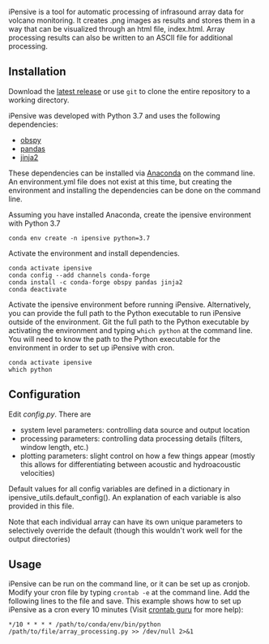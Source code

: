iPensive is a tool for automatic processing of infrasound array data for
volcano monitoring. It creates .png images as results and stores them in a
way that can be visualized through an html file, index.html. Array
processing results can also be written to an ASCII file for additional
processing.

## Installation

Download the [latest release](https://github.com/awech/ipensive/tree/master)
or use `git` to clone the entire repository to a working directory.

iPensive was developed with Python 3.7 and uses the following dependencies:  
- [obspy](http://www.obspy.org/)
- [pandas](http://pandas.pydata.org/)
- [jinja2](https://palletsprojects.com/p/jinja/) 

These dependencies can be installed via [Anaconda](https://www.anaconda.com/download)
on the command line. An environment.yml file does not exist at this time, but
creating the environment and installing the dependencies can be done on the command
line.

Assuming you have installed Anaconda, create the ipensive environment with
Python 3.7
```
conda env create -n ipensive python=3.7
```

Activate the environment and install dependencies.
```
conda activate ipensive
conda config --add channels conda-forge
conda install -c conda-forge obspy pandas jinja2
conda deactivate
```

Activate the ipensive environment before running iPensive. Alternatively,
you can provide the full path to the Python executable to run iPensive
outside of the environment. Git the full path to the Python executable
by activating the environment and typing `which python` at the command
line. You will need to know the path to the Python executable for the
environment in order to set up iPensive with cron.
```
conda activate ipensive
which python
```

## Configuration

Edit <i>config.py</i>. There are
- system level parameters: controlling data source and output location
- processing parameters: controlling data processing details (filters, window length, etc.)
- plotting parameters: slight control on how a few things appear (mostly this allows for differentiating between acoustic and hydroacoustic velocities)

Default values for all config variables are defined in a dictionary in
ipensive_utils.default_config(). An explanation of each variable is also
provided in this file.

Note that each individual array can have its own unique parameters to
selectively override the default (though this wouldn't work well for the
output directories)

## Usage

iPensive can be run on the command line, or it can be set up as cronjob.
Modify your cron file by typing `crontab -e` at the command line. Add the
following lines to the file and save.  This example shows how to set up
iPensive as a cron every 10 minutes (Visit [crontab guru](https://crontab.guru/)
for more help):
```
*/10 * * * * /path/to/conda/env/bin/python /path/to/file/array_processing.py >> /dev/null 2>&1
```